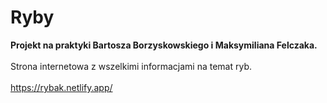 # Ryby
**Projekt na praktyki Bartosza Borzyskowskiego i Maksymiliana Felczaka.**
<br/>
<br/>Strona internetowa z wszelkimi informacjami na temat ryb.
<br/>
<br/>https://rybak.netlify.app/
